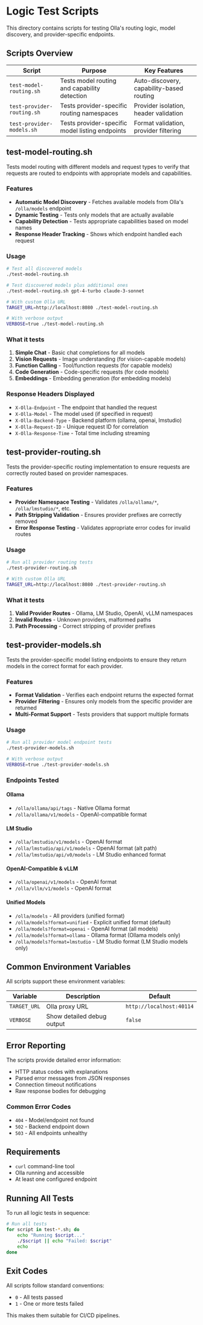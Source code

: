 # Logic Test Scripts

This directory contains scripts for testing Olla's routing logic, model discovery, and provider-specific endpoints.

## Scripts Overview

| Script | Purpose | Key Features |
|--------|---------|--------------|
| `test-model-routing.sh` | Tests model routing and capability detection | Auto-discovery, capability-based routing |
| `test-provider-routing.sh` | Tests provider-specific routing namespaces | Provider isolation, header validation |
| `test-provider-models.sh` | Tests provider-specific model listing endpoints | Format validation, provider filtering |

## test-model-routing.sh

Tests model routing with different models and request types to verify that requests are routed to endpoints with appropriate models and capabilities.

### Features
- **Automatic Model Discovery** - Fetches available models from Olla's `/olla/models` endpoint
- **Dynamic Testing** - Tests only models that are actually available
- **Capability Detection** - Tests appropriate capabilities based on model names
- **Response Header Tracking** - Shows which endpoint handled each request

### Usage
```bash
# Test all discovered models
./test-model-routing.sh

# Test discovered models plus additional ones
./test-model-routing.sh gpt-4-turbo claude-3-sonnet

# With custom Olla URL
TARGET_URL=http://localhost:8080 ./test-model-routing.sh

# With verbose output
VERBOSE=true ./test-model-routing.sh
```

### What it tests
1. **Simple Chat** - Basic chat completions for all models
2. **Vision Requests** - Image understanding (for vision-capable models)
3. **Function Calling** - Tool/function requests (for capable models)
4. **Code Generation** - Code-specific requests (for code models)
5. **Embeddings** - Embedding generation (for embedding models)

### Response Headers Displayed
- `X-Olla-Endpoint` - The endpoint that handled the request
- `X-Olla-Model` - The model used (if specified in request)
- `X-Olla-Backend-Type` - Backend platform (ollama, openai, lmstudio)
- `X-Olla-Request-ID` - Unique request ID for correlation
- `X-Olla-Response-Time` - Total time including streaming

## test-provider-routing.sh

Tests the provider-specific routing implementation to ensure requests are correctly routed based on provider namespaces.

### Features
- **Provider Namespace Testing** - Validates `/olla/ollama/*`, `/olla/lmstudio/*`, etc.
- **Path Stripping Validation** - Ensures provider prefixes are correctly removed
- **Error Response Testing** - Validates appropriate error codes for invalid routes

### Usage
```bash
# Run all provider routing tests
./test-provider-routing.sh

# With custom Olla URL
TARGET_URL=http://localhost:8080 ./test-provider-routing.sh
```

### What it tests
1. **Valid Provider Routes** - Ollama, LM Studio, OpenAI, vLLM namespaces
2. **Invalid Routes** - Unknown providers, malformed paths
3. **Path Processing** - Correct stripping of provider prefixes

## test-provider-models.sh

Tests the provider-specific model listing endpoints to ensure they return models in the correct format for each provider.

### Features
- **Format Validation** - Verifies each endpoint returns the expected format
- **Provider Filtering** - Ensures only models from the specific provider are returned
- **Multi-Format Support** - Tests providers that support multiple formats

### Usage
```bash
# Run all provider model endpoint tests
./test-provider-models.sh

# With verbose output
VERBOSE=true ./test-provider-models.sh
```

### Endpoints Tested

#### Ollama
- `/olla/ollama/api/tags` - Native Ollama format
- `/olla/ollama/v1/models` - OpenAI-compatible format

#### LM Studio
- `/olla/lmstudio/v1/models` - OpenAI format
- `/olla/lmstudio/api/v1/models` - OpenAI format (alt path)
- `/olla/lmstudio/api/v0/models` - LM Studio enhanced format

#### OpenAI-Compatible & vLLM
- `/olla/openai/v1/models` - OpenAI format
- `/olla/vllm/v1/models` - OpenAI format

#### Unified Models
- `/olla/models` - All providers (unified format)
- `/olla/models?format=unified` - Explicit unified format (default)
- `/olla/models?format=openai` - OpenAI format (all models)
- `/olla/models?format=ollama` - Ollama format (Ollama models only)
- `/olla/models?format=lmstudio` - LM Studio format (LM Studio models only)

## Common Environment Variables

All scripts support these environment variables:

| Variable | Description | Default |
|----------|-------------|---------|
| `TARGET_URL` | Olla proxy URL | `http://localhost:40114` |
| `VERBOSE` | Show detailed debug output | `false` |

## Error Reporting

The scripts provide detailed error information:
- HTTP status codes with explanations
- Parsed error messages from JSON responses
- Connection timeout notifications
- Raw response bodies for debugging

### Common Error Codes
- `404` - Model/endpoint not found
- `502` - Backend endpoint down
- `503` - All endpoints unhealthy

## Requirements

- `curl` command-line tool
- Olla running and accessible
- At least one configured endpoint

## Running All Tests

To run all logic tests in sequence:

```bash
# Run all tests
for script in test-*.sh; do
    echo "Running $script..."
    ./$script || echo "Failed: $script"
    echo
done
```

## Exit Codes

All scripts follow standard conventions:
- `0` - All tests passed
- `1` - One or more tests failed

This makes them suitable for CI/CD pipelines.